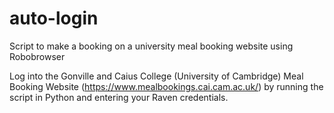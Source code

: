# auto-login
Script to make a booking on a university meal booking website using Robobrowser

Log into the Gonville and Caius College (University of Cambridge) Meal Booking Website (https://www.mealbookings.cai.cam.ac.uk/) by running the script in Python and entering your Raven credentials. 

